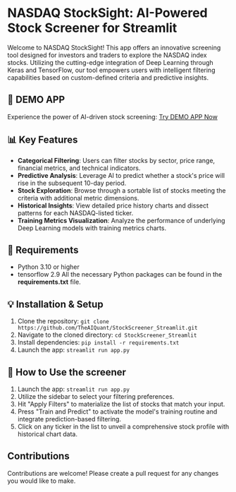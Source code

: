 # NASDAQ StockSight: AI-Powered Stock Screener for Streamlit

Welcome to NASDAQ StockSight! This app offers an innovative screening tool designed for investors and traders to explore the NASDAQ index stocks. Utilizing the cutting-edge integration of Deep Learning through Keras and TensorFlow, our tool empowers users with intelligent filtering capabilities based on custom-defined criteria and predictive insights.

## 🚀 DEMO APP
Experience the power of AI-driven stock screening: [Try DEMO APP Now](https://ai-nasdaq-stock-screener.streamlit.app/)

## 📊 Key Features
- **Categorical Filtering**: Users can filter stocks by sector, price range, financial metrics, and technical indicators.
- **Predictive Analysis**: Leverage AI to predict whether a stock's price will rise in the subsequent 10-day period.
- **Stock Exploration**: Browse through a sortable list of stocks meeting the criteria with additional metric dimensions.
- **Historical Insights**: View detailed price history charts and dissect patterns for each NASDAQ-listed ticker.
- **Training Metrics Visualization**: Analyze the performance of underlying Deep Learning models with training metrics charts.

## 🔧 Requirements
- Python 3.10 or higher
- tensorflow 2.9
All the necessary Python packages can be found in the **requirements.txt** file.

## 💡 Installation & Setup
1. Clone the repository: `git clone https://github.com/TheAIQuant/StockScreener_Streamlit.git`
2. Navigate to the cloned directory: `cd StockScreener_Streamlit`
3. Install dependencies: `pip install -r requirements.txt`
4. Launch the app: `streamlit run app.py`

## 🤖 How to Use the screener
1. Launch the app: `streamlit run app.py`
2. Utilize the sidebar to select your filtering preferences.
3. Hit "Apply Filters" to materialize the list of stocks that match your input.
4. Press "Train and Predict" to activate the model's training routine and integrate prediction-based filtering.
5. Click on any ticker in the list to unveil a comprehensive stock profile with historical chart data.

## Contributions
Contributions are welcome! Please create a pull request for any changes you would like to make.

